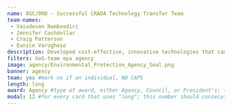 ```yaml
---
name: OGC/ORD - Successful CRADA Technology Transfer Team
team-names: 
 - Vasudevan Namboodiri
 - Jennifer Cashdollar
 - Craig Patterson
 - Eunice Varughese
description: Developed cost-effective, innovative technologies that can effectively remove microbial contaminants from water. Their efforts continue to grow the economy and maintain a strong national security innovation base.
filters: GoG-team epa agency
image: agency/Environmental_Protection_Agency_Seal.png
banner: agency
team: yes #mark no if an individual, NO CAPS 
length: long
award: Agency #type of award, either Agency, Council, or President's; this is case sensitive so make sure to match the options listed exactly. This section generates the format of the card
modal: 12 #for every card that uses "long"; this number should consecutively increase and never be the same
---
```

